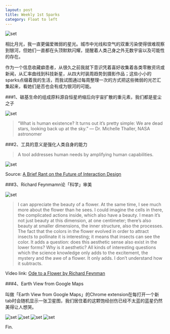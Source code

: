 ```yaml
---
layout: post
title: Weekly 1st Sparks
category: Float to left
---
```


![set](/images/sparks.jpg "sparks")

相比月光，我一直更偏爱微弱的星光。城市中光线和空气的双重污染使得很难观察到银河，但她们一直都在头顶默默闪耀，提醒着人类己身之外无数宇宙以及可能性的存在。

作为一个信息收藏癖患者，从很久之前我就下意识凭着喜好收集着各类零散资讯或新闻，从汇率曲线到科技新星，从四大时装周趋势到摄影作品；这些小小的sparks点缀着我的生活，而我试图通过每周整理一次的方式把这些微弱的光芒汇集起来，看她们是否也会有成为银河的可能。


###1、碳基生命的组成原料源自恒星坍缩后向宇宙扩散的重元素，我们都是星尘之子

![set](/images/stardust.jpg "stardust")

>“What is human existence? It turns out it’s pretty simple: We are dead stars, looking back up at the sky.” — Dr. Michelle Thaller, NASA astronomer


###2、工具的意义是强化人类自身的能力

>A tool addresses human needs by amplifying human capabilities.

![set](/images/Tool1.png "Definition of Tool")

Source: [A Brief Rant on the Future of Interaction Design](http://worrydream.com/ABriefRantOnTheFutureOfInteractionDesign/ "source")

###3、Richard Feynmamn论「科学」审美

![set](/images/odetoaflower.png "Ode to a Flower")

>I can appreciate the beauty of a flower. At the same time, I see much more about the flower than he sees. I could imagine the cells in there, the complicated actions inside, which also have a beauty. I mean it’s not just beauty at this dimension, at one centimeter; there’s also beauty at smaller dimensions, the inner structure, also the processes. The fact that the colors in the flower evolved in order to attract insects to pollinate it is interesting; it means that insects can see the color. It adds a question: does this aesthetic sense also exist in the lower forms? Why is it aesthetic? All kinds of interesting questions which the science knowledge only adds to the excitement, the mystery and the awe of a flower. It only adds. I don’t understand how it subtracts.

Video link: [Ode to a Flower by Richard Feynman](https://vimeo.com/55874553 "Ode to a Flower")

###4、Earth View from Google Maps

叫做「Earth View from Google Maps」的Chrome extension在每打开一个新tab时会随机显示一张卫星图，我们居住着的这颗饱经创伤已经不太蓝的蓝星仍然美得让人想哭。

![set](/images/Screenshot1.png "France")
![set](/images/Screenshot2.png "Chile")
![set](/images/Screenshot3.png "Iceland")
![set](/images/Screenshot4.png "Jordan")



Fin.

